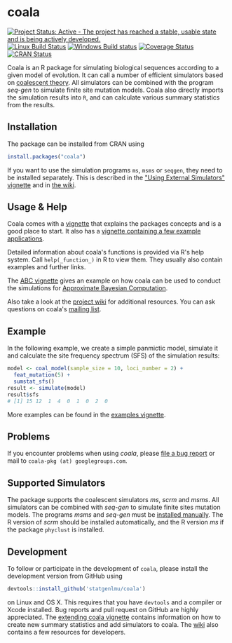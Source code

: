 coala
=====

[![Project Status: Active - The project has reached a stable, usable state and is being actively developed.](http://www.repostatus.org/badges/latest/active.svg)](http://www.repostatus.org/#active)
[![Linux Build Status](https://travis-ci.org/statgenlmu/coala.png?branch=master)](https://travis-ci.org/statgenlmu/coala) 
[![Windows Build status](https://ci.appveyor.com/api/projects/status/uoduv0q64ddnqfva/branch/master?svg=true)](https://ci.appveyor.com/project/paulstaab/coala-02w83/branch/master)
[![Coverage Status](https://coveralls.io/repos/statgenlmu/coala/badge.svg?branch=master)](https://coveralls.io/r/statgenlmu/coala)
[![CRAN Status](http://www.r-pkg.org/badges/version/coala)](https://cran.r-project.org/package=coala)

Coala is an R package for simulating biological sequences according
to a given model of evolution.  It can call a number of efficient 
simulators based on
[coalescent theory](https://en.wikipedia.org/wiki/Coalescent_theory). 
All simulators can be combined with the program _seq-gen_ to simulate finite 
site mutation models. 
Coala also directly imports the simulation results into `R`, and can
calculate various summary statistics from the results.


Installation
------------

The package can be installed from CRAN using

```R
install.packages("coala")
```

If you want to use the simulation programs `ms`, `msms` or `seqgen`, 
they need to be installed separately. This is described in the 
["Using External Simulators" vignette](https://cran.r-project.org/web/packages/coala/vignettes/coala-install.html) and
in [the wiki](https://github.com/statgenlmu/coala/wiki/Installation).


Usage & Help
------------
Coala comes with a
[vignette](https://cran.r-project.org/package=coala/vignettes/coala-intro.html)
that explains the packages concepts and is a good place to start. It also has a 
[vignette containing a few example applications](https://cran.r-project.org/package=coala/vignettes/coala-examples.html).

Detailed information about coala's functions is provided via R's help system. 
Call `help(_function_)` in R to view them. They usually also contain examples and further links.

The [ABC vignette](https://cran.r-project.org/package=coala/vignettes/coala-abc.html) 
gives an example on how coala can be used to conduct the simulations for [Approximate Bayesian
Computation](https://en.wikipedia.org/wiki/Approximate_Bayesian_computation).

Also take a look at the [project wiki](https://github.com/statgenlmu/coala/wiki) for additional
resources. You can ask questions on coala's [mailing list](https://groups.google.com/forum/#!forum/coala-pkg). 


Example
-------
In the following example, we create a simple panmictic model, simulate it and 
calculate the site frequency spectrum (SFS) of the simulation results:

```R
model <- coal_model(sample_size = 10, loci_number = 2) +
  feat_mutation(5) +
  sumstat_sfs()
result <- simulate(model)
result$sfs
# [1] 15 12  1  4  0  1  0  2  0
```

More examples can be found in the 
[examples vignette](https://cran.r-project.org/package=coala/vignettes/coala-examples.html).


Problems
--------
If you encounter problems when using _coala_, please 
[file a bug report](https://github.com/statgenlmu/coala/issues) or mail to
`coala-pkg (at) googlegroups.com`.


Supported Simulators
--------------------
The package supports the coalescent simulators _ms_, _scrm_ and _msms_.
All simulators can be combined with _seq-gen_ to simulate finite sites 
mutation models. The programs _msms_ and _seq-gen_ must be [installed 
manually](https://github.com/statgenlmu/coala/wiki/Installation#installing-additional-simulators). 
The R version of _scrm_ should be installed automatically,
and the R version _ms_ if the package `phyclust` is installed.


Development
-----------
To follow or participate in the development of `coala`, please install the 
development version from GitHub using

```R
devtools::install_github('statgenlmu/coala')
```

on Linux and OS X. This requires that you have `devtools` and a compiler or 
Xcode installed. Bug reports and pull request on GitHub are highly appreciated.
The [extending coala vignette](https://cran.r-project.org/package=coala/vignettes/coala-extend.html)
contains information on how to create new summary statistics and add simulators
to coala. The [wiki](https://github.com/statgenlmu/coala/wiki) also contains a few
resources for developers.
